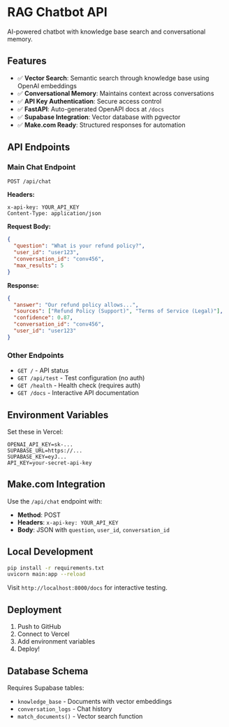 # RAG Chatbot API

AI-powered chatbot with knowledge base search and conversational memory.

## Features

- ✅ **Vector Search**: Semantic search through knowledge base using OpenAI embeddings
- ✅ **Conversational Memory**: Maintains context across conversations
- ✅ **API Key Authentication**: Secure access control
- ✅ **FastAPI**: Auto-generated OpenAPI docs at `/docs`
- ✅ **Supabase Integration**: Vector database with pgvector
- ✅ **Make.com Ready**: Structured responses for automation

## API Endpoints

### Main Chat Endpoint
```
POST /api/chat
```

**Headers:**
```
x-api-key: YOUR_API_KEY
Content-Type: application/json
```

**Request Body:**
```json
{
  "question": "What is your refund policy?",
  "user_id": "user123",
  "conversation_id": "conv456",
  "max_results": 5
}
```

**Response:**
```json
{
  "answer": "Our refund policy allows...",
  "sources": ["Refund Policy (Support)", "Terms of Service (Legal)"],
  "confidence": 0.87,
  "conversation_id": "conv456",
  "user_id": "user123"
}
```

### Other Endpoints
- `GET /` - API status
- `GET /api/test` - Test configuration (no auth)
- `GET /health` - Health check (requires auth)
- `GET /docs` - Interactive API documentation

## Environment Variables

Set these in Vercel:

```
OPENAI_API_KEY=sk-...
SUPABASE_URL=https://...
SUPABASE_KEY=eyJ...
API_KEY=your-secret-api-key
```

## Make.com Integration

Use the `/api/chat` endpoint with:
- **Method**: POST
- **Headers**: `x-api-key: YOUR_API_KEY`
- **Body**: JSON with `question`, `user_id`, `conversation_id`

## Local Development

```bash
pip install -r requirements.txt
uvicorn main:app --reload
```

Visit `http://localhost:8000/docs` for interactive testing.

## Deployment

1. Push to GitHub
2. Connect to Vercel
3. Add environment variables
4. Deploy!

## Database Schema

Requires Supabase tables:
- `knowledge_base` - Documents with vector embeddings
- `conversation_logs` - Chat history
- `match_documents()` - Vector search function
